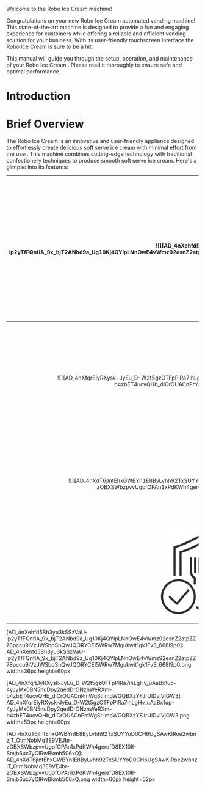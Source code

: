 Welcome to the Robo Ice Cream machine!

Congratulations on your new Robo Ice Cream automated vending machine! This state-of-the-art machine is designed to provide a fun and engaging experience for customers while offering a reliable and efficient vending solution for your business. With its user-friendly touchscreen interface the Robo Ice Cream is sure to be a hit.

This manual will guide you through the setup, operation, and maintenance of your Robo Ice Cream . Please read it thoroughly to ensure safe and optimal performance.

# Introduction

# Brief Overview

The Robo Ice Cream is an innovative and user-friendly appliance designed to effortlessly create delicious soft serve ice cream with minimal effort from the user. This machine combines cutting-edge technology with traditional confectionery techniques to produce smooth soft serve ice cream. Here's a glimpse into its features:

| ![][AD_4nXehfd5Bh3yu3kSSzVaU-ip2yTfFQnfiA_9x_bjT2ANbd9a_Ug10Kj4QYlpLNnOwE4vWmz92esnZ2atpZZ78pccu9iVzJWSboSnQwJQORYCEI5WRw7Mgukwit1gk1FvS_668l9p0] | Simple-Touch Operation The machine boasts a user-friendly interface with intuitive controls. With just a single touch, users can initiate the soft serve making process, eliminating the need for complex manual adjustments.  |
| :-----: | :----- |
| ![][AD_4nXfqrEIyRXysk-JyEu_D-W2t5gzOTFpPlRa7ihLgHv_uAaBx1up-4yJyMx0BN5nuDpy2qedDrONznWeRXm-b4zbET4ucvQHb_dlCrOUACnPmWgStlimpWGQBXzYFJrUlDvIVjGW3] | Easy Cleaning The machine's detachable parts are designed for easy cleaning and maintenance. This feature ensures that the machine can be kept in optimal working condition with minimal effort.  |
| ![][AD_4nXdT6jIntEhxGWBYn1E8ByLvhh92TxSUYYoD0CH6UgSAwKlRoe2wbnzjT_OtmNobMq3E9VEJbr-zOBXSWbzpvvUgofOPAn1xPdKWh4gerefD8EX10II-Smjb6uc7yCIRwBkmb506xQ] | Safety Features The Robo Ice Cream prioritizes user safety. It includes features such as an automatic door window with a hand sensor.  |
| ![extracted_logo.png](extracted_logo.png) | Food Features The Robo Ice Cream includes settings for automatically pasteurizing ice cream to ensure no bacteria is present.  |



[AD_4nXehfd5Bh3yu3kSSzVaU-ip2yTfFQnfiA_9x_bjT2ANbd9a_Ug10Kj4QYlpLNnOwE4vWmz92esnZ2atpZZ78pccu9iVzJWSboSnQwJQORYCEI5WRw7Mgukwit1gk1FvS_668l9p0]: AD_4nXehfd5Bh3yu3kSSzVaU-ip2yTfFQnfiA_9x_bjT2ANbd9a_Ug10Kj4QYlpLNnOwE4vWmz92esnZ2atpZZ78pccu9iVzJWSboSnQwJQORYCEI5WRw7Mgukwit1gk1FvS_668l9p0.png width=36px height=60px

[AD_4nXfqrEIyRXysk-JyEu_D-W2t5gzOTFpPlRa7ihLgHv_uAaBx1up-4yJyMx0BN5nuDpy2qedDrONznWeRXm-b4zbET4ucvQHb_dlCrOUACnPmWgStlimpWGQBXzYFJrUlDvIVjGW3]: AD_4nXfqrEIyRXysk-JyEu_D-W2t5gzOTFpPlRa7ihLgHv_uAaBx1up-4yJyMx0BN5nuDpy2qedDrONznWeRXm-b4zbET4ucvQHb_dlCrOUACnPmWgStlimpWGQBXzYFJrUlDvIVjGW3.png width=53px height=60px

[AD_4nXdT6jIntEhxGWBYn1E8ByLvhh92TxSUYYoD0CH6UgSAwKlRoe2wbnzjT_OtmNobMq3E9VEJbr-zOBXSWbzpvvUgofOPAn1xPdKWh4gerefD8EX10II-Smjb6uc7yCIRwBkmb506xQ]: AD_4nXdT6jIntEhxGWBYn1E8ByLvhh92TxSUYYoD0CH6UgSAwKlRoe2wbnzjT_OtmNobMq3E9VEJbr-zOBXSWbzpvvUgofOPAn1xPdKWh4gerefD8EX10II-Smjb6uc7yCIRwBkmb506xQ.png width=60px height=52px